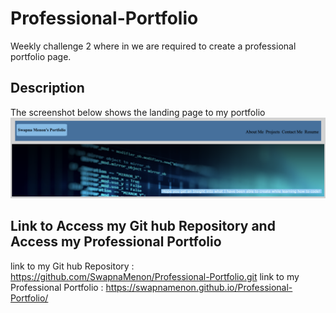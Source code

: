 # Professional-Portfolio
Weekly challenge 2 where in we are required to create a professional portfolio page.  
## Description
The screenshot below shows the landing page to my portfolio
![screenshot-portfolio](./Assets/Images/Swapna-Portfolio-screenshot.png)

## Link to Access my Git hub Repository and Access my Professional Portfolio
link to my Git hub Repository : https://github.com/SwapnaMenon/Professional-Portfolio.git
link to my Professional Portfolio :  https://swapnamenon.github.io/Professional-Portfolio/



